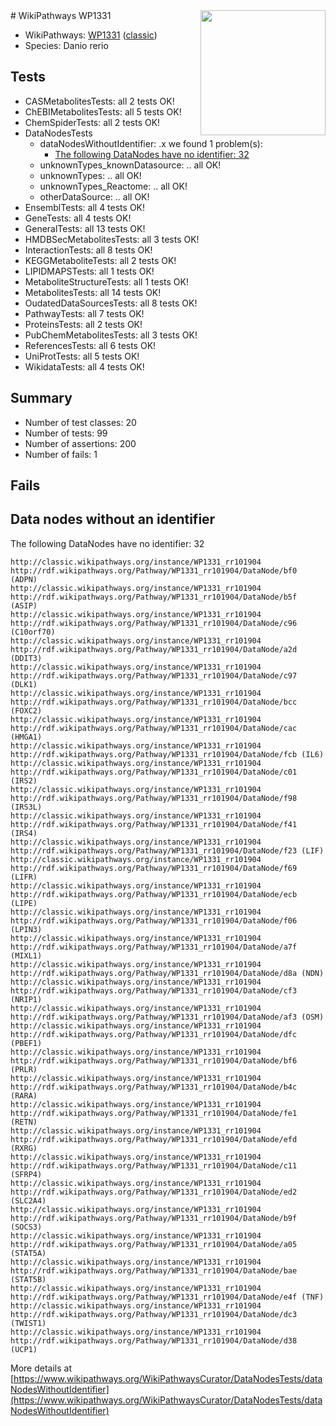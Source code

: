 <img style="float: right; width: 200px" src="https://upload.wikimedia.org/wikipedia/commons/thumb/8/83/Wplogo_with_text_500.png/640px-Wplogo_with_text_500.png" />
# WikiPathways WP1331

* WikiPathways: [WP1331](https://wikipathways.org/pathways/WP1331) ([classic](https://classic.wikipathways.org/instance/WP1331))
* Species: Danio rerio
## Tests
* CASMetabolitesTests: all 2 tests OK!
* ChEBIMetabolitesTests: all 5 tests OK!
* ChemSpiderTests: all 2 tests OK!
* DataNodesTests
    * dataNodesWithoutIdentifier: .x we found 1 problem(s):
        * [The following DataNodes have no identifier: 32](#8792c4d0)
    * unknownTypes_knownDatasource: .. all OK!
    * unknownTypes: .. all OK!
    * unknownTypes_Reactome: .. all OK!
    * otherDataSource: .. all OK!
* EnsemblTests: all 4 tests OK!
* GeneTests: all 4 tests OK!
* GeneralTests: all 13 tests OK!
* HMDBSecMetabolitesTests: all 3 tests OK!
* InteractionTests: all 8 tests OK!
* KEGGMetaboliteTests: all 2 tests OK!
* LIPIDMAPSTests: all 1 tests OK!
* MetaboliteStructureTests: all 1 tests OK!
* MetabolitesTests: all 14 tests OK!
* OudatedDataSourcesTests: all 8 tests OK!
* PathwayTests: all 7 tests OK!
* ProteinsTests: all 2 tests OK!
* PubChemMetabolitesTests: all 3 tests OK!
* ReferencesTests: all 6 tests OK!
* UniProtTests: all 5 tests OK!
* WikidataTests: all 4 tests OK!


## Summary

* Number of test classes: 20
* Number of tests: 99
* Number of assertions: 200
* Number of fails: 1

## Fails

<a name="8792c4d0" />

## Data nodes without an identifier

The following DataNodes have no identifier: 32
```
http://classic.wikipathways.org/instance/WP1331_rr101904 http://rdf.wikipathways.org/Pathway/WP1331_rr101904/DataNode/bf0 (ADPN)
http://classic.wikipathways.org/instance/WP1331_rr101904 http://rdf.wikipathways.org/Pathway/WP1331_rr101904/DataNode/b5f (ASIP)
http://classic.wikipathways.org/instance/WP1331_rr101904 http://rdf.wikipathways.org/Pathway/WP1331_rr101904/DataNode/c96 (C10orf70)
http://classic.wikipathways.org/instance/WP1331_rr101904 http://rdf.wikipathways.org/Pathway/WP1331_rr101904/DataNode/a2d (DDIT3)
http://classic.wikipathways.org/instance/WP1331_rr101904 http://rdf.wikipathways.org/Pathway/WP1331_rr101904/DataNode/c97 (DLK1)
http://classic.wikipathways.org/instance/WP1331_rr101904 http://rdf.wikipathways.org/Pathway/WP1331_rr101904/DataNode/bcc (FOXC2)
http://classic.wikipathways.org/instance/WP1331_rr101904 http://rdf.wikipathways.org/Pathway/WP1331_rr101904/DataNode/cac (HMGA1)
http://classic.wikipathways.org/instance/WP1331_rr101904 http://rdf.wikipathways.org/Pathway/WP1331_rr101904/DataNode/fcb (IL6)
http://classic.wikipathways.org/instance/WP1331_rr101904 http://rdf.wikipathways.org/Pathway/WP1331_rr101904/DataNode/c01 (IRS2)
http://classic.wikipathways.org/instance/WP1331_rr101904 http://rdf.wikipathways.org/Pathway/WP1331_rr101904/DataNode/f98 (IRS3L)
http://classic.wikipathways.org/instance/WP1331_rr101904 http://rdf.wikipathways.org/Pathway/WP1331_rr101904/DataNode/f41 (IRS4)
http://classic.wikipathways.org/instance/WP1331_rr101904 http://rdf.wikipathways.org/Pathway/WP1331_rr101904/DataNode/f23 (LIF)
http://classic.wikipathways.org/instance/WP1331_rr101904 http://rdf.wikipathways.org/Pathway/WP1331_rr101904/DataNode/f69 (LIFR)
http://classic.wikipathways.org/instance/WP1331_rr101904 http://rdf.wikipathways.org/Pathway/WP1331_rr101904/DataNode/ecb (LIPE)
http://classic.wikipathways.org/instance/WP1331_rr101904 http://rdf.wikipathways.org/Pathway/WP1331_rr101904/DataNode/f06 (LPIN3)
http://classic.wikipathways.org/instance/WP1331_rr101904 http://rdf.wikipathways.org/Pathway/WP1331_rr101904/DataNode/a7f (MIXL1)
http://classic.wikipathways.org/instance/WP1331_rr101904 http://rdf.wikipathways.org/Pathway/WP1331_rr101904/DataNode/d8a (NDN)
http://classic.wikipathways.org/instance/WP1331_rr101904 http://rdf.wikipathways.org/Pathway/WP1331_rr101904/DataNode/cf3 (NRIP1)
http://classic.wikipathways.org/instance/WP1331_rr101904 http://rdf.wikipathways.org/Pathway/WP1331_rr101904/DataNode/af3 (OSM)
http://classic.wikipathways.org/instance/WP1331_rr101904 http://rdf.wikipathways.org/Pathway/WP1331_rr101904/DataNode/dfc (PBEF1)
http://classic.wikipathways.org/instance/WP1331_rr101904 http://rdf.wikipathways.org/Pathway/WP1331_rr101904/DataNode/bf6 (PRLR)
http://classic.wikipathways.org/instance/WP1331_rr101904 http://rdf.wikipathways.org/Pathway/WP1331_rr101904/DataNode/b4c (RARA)
http://classic.wikipathways.org/instance/WP1331_rr101904 http://rdf.wikipathways.org/Pathway/WP1331_rr101904/DataNode/fe1 (RETN)
http://classic.wikipathways.org/instance/WP1331_rr101904 http://rdf.wikipathways.org/Pathway/WP1331_rr101904/DataNode/efd (RXRG)
http://classic.wikipathways.org/instance/WP1331_rr101904 http://rdf.wikipathways.org/Pathway/WP1331_rr101904/DataNode/c11 (SFRP4)
http://classic.wikipathways.org/instance/WP1331_rr101904 http://rdf.wikipathways.org/Pathway/WP1331_rr101904/DataNode/ed2 (SLC2A4)
http://classic.wikipathways.org/instance/WP1331_rr101904 http://rdf.wikipathways.org/Pathway/WP1331_rr101904/DataNode/b9f (SOCS3)
http://classic.wikipathways.org/instance/WP1331_rr101904 http://rdf.wikipathways.org/Pathway/WP1331_rr101904/DataNode/a05 (STAT5A)
http://classic.wikipathways.org/instance/WP1331_rr101904 http://rdf.wikipathways.org/Pathway/WP1331_rr101904/DataNode/bae (STAT5B)
http://classic.wikipathways.org/instance/WP1331_rr101904 http://rdf.wikipathways.org/Pathway/WP1331_rr101904/DataNode/e4f (TNF)
http://classic.wikipathways.org/instance/WP1331_rr101904 http://rdf.wikipathways.org/Pathway/WP1331_rr101904/DataNode/dc3 (TWIST1)
http://classic.wikipathways.org/instance/WP1331_rr101904 http://rdf.wikipathways.org/Pathway/WP1331_rr101904/DataNode/d38 (UCP1)
```

More details at [https://www.wikipathways.org/WikiPathwaysCurator/DataNodesTests/dataNodesWithoutIdentifier](https://www.wikipathways.org/WikiPathwaysCurator/DataNodesTests/dataNodesWithoutIdentifier)

